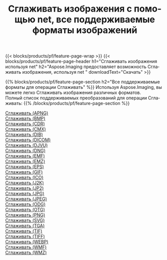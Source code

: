 ﻿---
title: Сглаживать изображения с помощью net, все поддерживаемые форматы изображений 
weight: 3920
url: /ru/net/dither 
lang: ru
langdirlevel: 2
locales: zh-hans,ja,it,ru,de,es,fr,nl,id,lt,pl,pt,vi,tr,ko,zh-hant,ar,hi,th,sv,cs,uk,he
description: Используя Aspose.Imaging, вы можете легко Сглаживать изображения используя net
---

{{< blocks/products/pf/feature-page-wrap >}}
{{< blocks/products/pf/feature-page-header h1="Сглаживать изображения используя net" h2="Aspose.Imaging предоставляет возможность Сглаживать изображения, используя net " downloadText="Скачать" >}}


{{% blocks/products/pf/feature-page-section  h2="Все поддерживаемые форматы для операции Сглаживать" %}}
Используя Aspose.Imaging, вы можете легко Сглаживать изображения различных форматов.
<br/>
Полный список поддерживаемых преобразований для операции Сглаживать:
{{% /blocks/products/pf/feature-page-section %}}
<div class="container-fluid productfamilypage bg-gray">
    <div class="convertypes bg-gray agp-content section">
        <div class="container">
		<div class="row other-converters">
		    <div class='col-md-2 other-converter remove-lp remove-rp'><a href="/imaging/ru/net/dither/apng" >Сглаживать (APNG)</a></div><div class='col-md-2 other-converter remove-lp remove-rp'><a href="/imaging/ru/net/dither/bmp" >Сглаживать (BMP)</a></div><div class='col-md-2 other-converter remove-lp remove-rp'><a href="/imaging/ru/net/dither/cdr" >Сглаживать (CDR)</a></div><div class='col-md-2 other-converter remove-lp remove-rp'><a href="/imaging/ru/net/dither/cmx" >Сглаживать (CMX)</a></div><div class='col-md-2 other-converter remove-lp remove-rp'><a href="/imaging/ru/net/dither/dib" >Сглаживать (DIB)</a></div><div class='col-md-2 other-converter remove-lp remove-rp'><a href="/imaging/ru/net/dither/dicom" >Сглаживать (DICOM)</a></div><div class='col-md-2 other-converter remove-lp remove-rp'><a href="/imaging/ru/net/dither/djvu" >Сглаживать (DJVU)</a></div><div class='col-md-2 other-converter remove-lp remove-rp'><a href="/imaging/ru/net/dither/dng" >Сглаживать (DNG)</a></div><div class='col-md-2 other-converter remove-lp remove-rp'><a href="/imaging/ru/net/dither/emf" >Сглаживать (EMF)</a></div><div class='col-md-2 other-converter remove-lp remove-rp'><a href="/imaging/ru/net/dither/emz" >Сглаживать (EMZ)</a></div><div class='col-md-2 other-converter remove-lp remove-rp'><a href="/imaging/ru/net/dither/eps" >Сглаживать (EPS)</a></div><div class='col-md-2 other-converter remove-lp remove-rp'><a href="/imaging/ru/net/dither/gif" >Сглаживать (GIF)</a></div><div class='col-md-2 other-converter remove-lp remove-rp'><a href="/imaging/ru/net/dither/ico" >Сглаживать (ICO)</a></div><div class='col-md-2 other-converter remove-lp remove-rp'><a href="/imaging/ru/net/dither/j2k" >Сглаживать (J2K)</a></div><div class='col-md-2 other-converter remove-lp remove-rp'><a href="/imaging/ru/net/dither/jp2" >Сглаживать (JP2)</a></div><div class='col-md-2 other-converter remove-lp remove-rp'><a href="/imaging/ru/net/dither/jpg" >Сглаживать (JPG)</a></div><div class='col-md-2 other-converter remove-lp remove-rp'><a href="/imaging/ru/net/dither/jpeg" >Сглаживать (JPEG)</a></div><div class='col-md-2 other-converter remove-lp remove-rp'><a href="/imaging/ru/net/dither/odg" >Сглаживать (ODG)</a></div><div class='col-md-2 other-converter remove-lp remove-rp'><a href="/imaging/ru/net/dither/otg" >Сглаживать (OTG)</a></div><div class='col-md-2 other-converter remove-lp remove-rp'><a href="/imaging/ru/net/dither/png" >Сглаживать (PNG)</a></div><div class='col-md-2 other-converter remove-lp remove-rp'><a href="/imaging/ru/net/dither/svg" >Сглаживать (SVG)</a></div><div class='col-md-2 other-converter remove-lp remove-rp'><a href="/imaging/ru/net/dither/tga" >Сглаживать (TGA)</a></div><div class='col-md-2 other-converter remove-lp remove-rp'><a href="/imaging/ru/net/dither/tif" >Сглаживать (TIF)</a></div><div class='col-md-2 other-converter remove-lp remove-rp'><a href="/imaging/ru/net/dither/tiff" >Сглаживать (TIFF)</a></div><div class='col-md-2 other-converter remove-lp remove-rp'><a href="/imaging/ru/net/dither/webp" >Сглаживать (WEBP)</a></div><div class='col-md-2 other-converter remove-lp remove-rp'><a href="/imaging/ru/net/dither/wmf" >Сглаживать (WMF)</a></div><div class='col-md-2 other-converter remove-lp remove-rp'><a href="/imaging/ru/net/dither/wmz" >Сглаживать (WMZ)</a></div>
                </div>
        </div>
    </div>
</div>
<br/>

